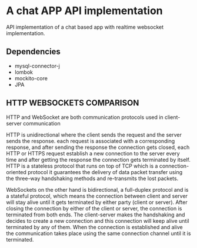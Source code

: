 # A chat APP API implementation
API implementation of a chat based app with realtime websocket implementation.

## Dependencies
* mysql-connector-j
* lombok
* mockito-core
* JPA

## HTTP WEBSOCKETS COMPARISON
<p>
HTTP and WebSocket are both communication protocols used in client-server communication
</p>
<p>
HTTP is unidirectional where the client sends the request and the server sends the response.
each request is associated with a corresponding response, and after sending the response the connection gets closed, each HTTP or HTTPS request establish a new connection to the server every time and after getting the response the connection gets terminated by itself. 
HTTP is a stateless protocol that runs on top of TCP which is a connection-oriented protocol it guarantees the delivery of data packet transfer using the three-way handshaking methods and re-transmits the lost packets.
</p>
<p>
WebSockets on the other hand is bidirectional, a full-duplex protocol and is a stateful protocol, which means the connection between client and server will stay alive until it gets terminated by either party (client or server). After closing the connection by either of the client or server, the connection is terminated from both ends. 
The client-server makes the handshaking and decides to create a new connection and this connection will keep alive until terminated by any of them. When the connection is established and alive the communication takes place using the same connection channel until it is terminated. 
</p>
